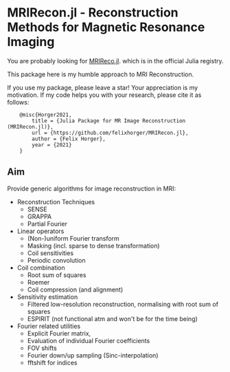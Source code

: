MRIRecon.jl - Reconstruction Methods for Magnetic Resonance Imaging
===================================================================

You are probably looking for [MRIReco.jl](https://github.com/MagneticResonanceImaging/MRIReco.jl).
which is in the official Julia registry.

This package here is my humble approach to MRI Reconstruction.

If you use my package, please leave a star! Your appreciation is my motivation.
If my code helps you with your research, please cite it as follows:
```
	@misc{Horger2021,
		title = {Julia Package for MR Image Reconstruction (MRIRecon.jl)},
		url = {https://github.com/felixhorger/MRIRecon.jl},
		author = {Felix Horger},
		year = {2021}
	}
```


Aim
---

Provide generic algorithms for image reconstruction in MRI:

- Reconstruction Techniques
	- SENSE
	- GRAPPA
	- Partial Fourier
- Linear operators
	- (Non-)uniform Fourier transform
	- Masking (incl. sparse to dense transformation)
	- Coil sensitivities
	- Periodic convolution
- Coil combination
	- Root sum of squares
	- Roemer
	- Coil compression (and alignment)
- Sensitivity estimation
	- Filtered low-resolution reconstruction, normalising with root sum of squares
	- ESPIRIT (not functional atm and won't be for the time being)
- Fourier related utilities
	- Explicit Fourier matrix,
	- Evaluation of individual Fourier coefficients
	- FOV shifts
	- Fourier down/up sampling (Sinc-interpolation)
	- fftshift for indices

